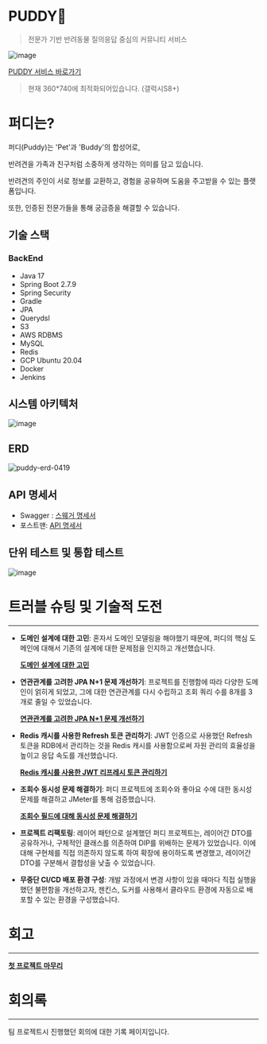 # PUDDY💙

> 전문가 기반 반려동물 질의응답 중심의 커뮤니티 서비스

![image](https://user-images.githubusercontent.com/93868431/232716519-3f43848d-1f78-4c6d-a429-a759300fa31b.png)

[PUDDY 서비스 바로가기](http://www.puddy.world/) <br/>
> 현재 360*740에 최적화되어있습니다. (갤럭시S8+)

# 퍼디는?

퍼디(Puddy)는 'Pet'과 'Buddy'의 합성어로,

반려견을 가족과 친구처럼 소중하게 생각하는 의미를 담고 있습니다.

반려견의 주인이 서로 정보를 교환하고, 경험을 공유하며 도움을 주고받을 수 있는 플랫폼입니다. 

또한, 인증된 전문가들을 통해 궁금증을 해결할 수 있습니다.

## 기술 스택

### BackEnd

- Java 17
- Spring Boot 2.7.9
- Spring Security
- Gradle
- JPA
- Querydsl
- S3
- AWS RDBMS
- MySQL
- Redis
- GCP Ubuntu 20.04
- Docker
- Jenkins

## 시스템 아키텍처

![image](https://user-images.githubusercontent.com/93868431/230275264-20f15fc0-3b38-47d5-8577-eb8645e37571.png)

## ERD

![puddy-erd-0419](https://user-images.githubusercontent.com/93868431/232953874-7f95fe60-1899-4058-a109-e02b2a98fb54.png)

## API 명세서

- Swagger : [스웨거 명세서](https://www.waveofmymind.site/swagger-ui/index.html#/)
- 포스트맨: [API 명세서](https://documenter.getpostman.com/view/23164315/2s93RMVFEm#22ba6470-2481-40e0-a70f-dbf2b4361306)

## 단위 테스트 및 통합 테스트

![image](https://github.com/waveofmymind/Puddy_BackEnd/assets/93868431/e49008f0-1a42-40ee-bcc8-d11947779d22)

# **트러블 슈팅 및 기술적 도전**

---

- **도메인 설계에 대한 고민**: 혼자서 도메인 모델링을 해야했기 때문에, 퍼디의 핵심 도메인에 대해서 기존의 설계에 대한 문제점을 인지하고 개선했습니다.
    
    **[도메인 설계에 대한 고민](https://waveofymymind.tistory.com/130)**
    
- **연관관계를 고려한 JPA N+1 문제 개선하기**: 프로젝트를 진행함에 따라 다양한 도메인이 얽히게 되었고, 그에 대한 연관관계를 다시 수립하고 조회 쿼리 수를 8개를 3개로 줄일 수 있었습니다.
    
    **[연관관계를 고려한 JPA N+1 문제 개선하기](https://waveofymymind.tistory.com/125)**
    
- **Redis 캐시를 사용한 Refresh 토큰 관리하기**: JWT 인증으로 사용했던 Refresh 토큰을 RDB에서 관리하는 것을 Redis 캐시를 사용함으로써 자원 관리의 효율성을 높이고 응답 속도를 개선했습니다.
    
    **[Redis 캐시를 사용한 JWT 리프레시 토큰 관리하기](https://waveofymymind.tistory.com/113)**
    
- **조회수 동시성 문제 해결하기**: 퍼디 프로젝트에 조회수와 좋아요 수에 대한 동시성 문제를 해결하고 JMeter를 통해 검증했습니다.
    
    **[조회수 필드에 대해 동시성 문제 해결하기](https://waveofymymind.tistory.com/108)**
    
- **프로젝트 리팩토링**: 레이어 패턴으로 설계했던 퍼디 프로젝트는, 레이어간 DTO를 공유하거나, 구체적인 클래스를 의존하여 DIP를 위배하는 문제가 있었습니다. 이에 대해 구현체를 직접 의존하지 않도록 하여 확장에 용이하도록 변경했고, 레이어간 DTO를 구분해서 결합성을 낮출 수 있었습니다.
- **무중단 CI/CD 배포 환경 구성**: 개발 과정에서 변경 사항이 있을 때마다 직접 실행을 했던 불편함을 개선하고자, 젠킨스, 도커를 사용해서 클라우드 환경에 자동으로 배포할 수 있는 환경을 구성했습니다.

# 회고

---

**[첫 프로젝트 마무리](https://waveofymymind.tistory.com/120)**

# 회의록

---

팀 프로젝트시 진행했던 회의에 대한 기록 페이지입니다.

[](https://www.notion.so/4c28bccf185c4a689455fdb642d901db)
